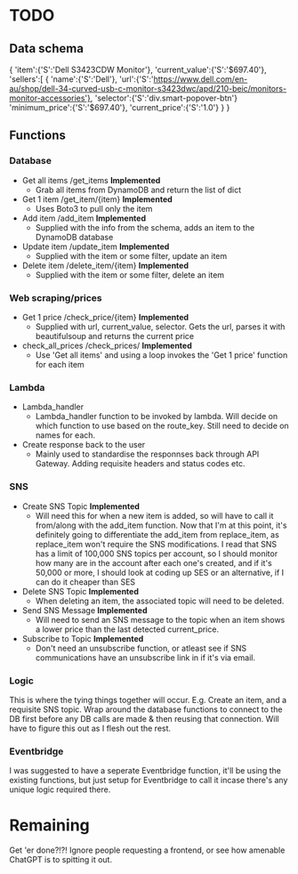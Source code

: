# TODO

## Data schema
{
    'item':{'S':'Dell S3423CDW Monitor'},
    'current_value':{'S':'$697.40'},
    'sellers':[
        {
            'name':{'S':'Dell'},
            'url':{'S':'https://www.dell.com/en-au/shop/dell-34-curved-usb-c-monitor-s3423dwc/apd/210-beic/monitors-monitor-accessories'},
            'selector':{'S':'div.smart-popover-btn'}
            'minimum_price':{'S':'$697.40'},
            'current_price':{'S':'1.0'}
        }
}

## Functions
### Database
* Get all items /get_items  **Implemented**
    * Grab all items from DynamoDB and return the list of dict
* Get 1 item /get_item/{item}  **Implemented**
    * Uses Boto3 to pull only the item
* Add item /add_item   **Implemented**
    * Supplied with the info from the schema, adds an item to the DynamoDB database
* Update item /update_item   **Implemented**
    * Supplied with the item or some filter, update an item
* Delete item /delete_item/{item}   **Implemented**
    * Supplied with the item or some filter, delete an item

### Web scraping/prices
* Get 1 price /check_price/{item}  **Implemented**
    * Supplied with url, current_value, selector.  Gets the url, parses it with beautifulsoup and returns the current price
* check_all_prices /check_prices/  **Implemented**
    * Use 'Get all items' and using a loop invokes the 'Get 1 price' function for each item

### Lambda
* Lambda_handler
    * Lambda_handler function to be invoked by lambda.  Will decide on which function to use based on the route_key.  Still need to decide on names for each.
* Create response back to the user
    * Mainly used to standardise the responnses back through API Gateway.  Adding requisite headers and status codes etc.

### SNS
* Create SNS Topic **Implemented**
    * Will need this for when a new item is added, so will have to call it from/along with the add_item function.  Now that I'm at this point, it's definitely going to differentiate the add_item from replace_item, as replace_item won't require the SNS modifications.  I read that SNS has a limit of 100,000 SNS topics per account, so I should monitor how many are in the account after each one's created, and if it's 50,000 or more, I should look at coding up SES or an alternative, if I can do it cheaper than SES
* Delete SNS Topic **Implemented**
    * When deleting an item, the associated topic will need to be deleted.  
* Send SNS Message **Implemented**
    * Will need to send an SNS message to the topic when an item shows a lower price than the last detected current_price.
* Subscribe to Topic  **Implemented**
    * Don't need an unsubscribe function, or atleast see if SNS communications have an unsubscribe link in if it's via email.

### Logic
This is where the tying things together will occur.
E.g. Create an item, and a requisite SNS topic.
Wrap around the database functions to connect to the DB first before any DB calls are made & then reusing that connection.
Will have to figure this out as I flesh out the rest.

### Eventbridge
I was suggested to have a seperate Eventbridge function, it'll be using the existing functions, but just setup for Eventbridge to call it incase there's any unique logic required there.

# Remaining
Get 'er done?!?!
Ignore people requesting a frontend, or see how amenable ChatGPT is to spitting it out.